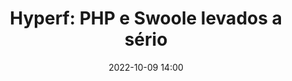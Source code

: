 ---
title: 'Hyperf: PHP e Swoole levados a sério'
type: palestra
speakers:
  - Lucas Vinicius
speakersPictures: []
picture: /assets/images/schedule/lucas-vinicius.png
linkedin: 
twitter: 
instagram: 
date: '2022-10-09 14:00'
rooms:
  - 6
---